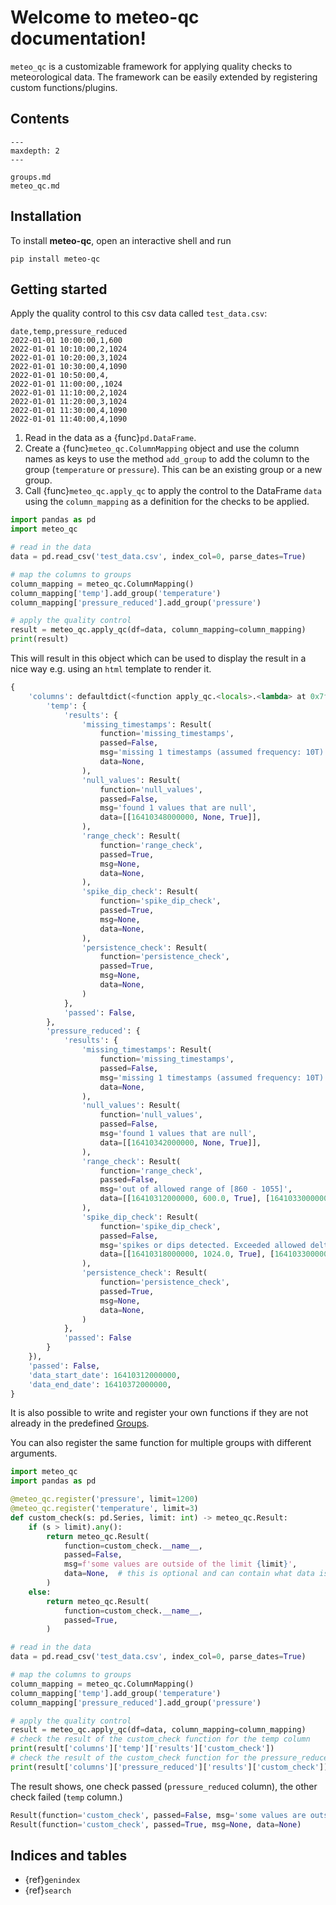 # Welcome to meteo-qc documentation!

`meteo_qc` is a customizable framework for applying quality checks to meteorological
data. The framework can be easily extended by registering custom functions/plugins.

## Contents

```{toctree}
---
maxdepth: 2
---

groups.md
meteo_qc.md
```

## Installation

To install **meteo-qc**, open an interactive shell and run

```console
pip install meteo-qc
```

## Getting started

Apply the quality control to this csv data called `test_data.csv`:

```
date,temp,pressure_reduced
2022-01-01 10:00:00,1,600
2022-01-01 10:10:00,2,1024
2022-01-01 10:20:00,3,1024
2022-01-01 10:30:00,4,1090
2022-01-01 10:50:00,4,
2022-01-01 11:00:00,,1024
2022-01-01 11:10:00,2,1024
2022-01-01 11:20:00,3,1024
2022-01-01 11:30:00,4,1090
2022-01-01 11:40:00,4,1090
```

1. Read in the data as a {func}`pd.DataFrame`.
1. Create a {func}`meteo_qc.ColumnMapping` object and use the column names as
   keys to use the method `add_group` to add the column to the group
   (`temperature` or `pressure`). This can be an existing group or a new group.
1. Call {func}`meteo_qc.apply_qc` to apply the control to the DataFrame
   `data` using the `column_mapping` as a definition for the checks to be applied.

```python
import pandas as pd
import meteo_qc

# read in the data
data = pd.read_csv('test_data.csv', index_col=0, parse_dates=True)

# map the columns to groups
column_mapping = meteo_qc.ColumnMapping()
column_mapping['temp'].add_group('temperature')
column_mapping['pressure_reduced'].add_group('pressure')

# apply the quality control
result = meteo_qc.apply_qc(df=data, column_mapping=column_mapping)
print(result)
```

This will result in this object which can be used to display the result in a
nice way e.g. using an `html` template to render it.

```python
{
    'columns': defaultdict(<function apply_qc.<locals>.<lambda> at 0x7f9b0edd5480>, {
        'temp': {
            'results': {
                'missing_timestamps': Result(
                    function='missing_timestamps',
                    passed=False,
                    msg='missing 1 timestamps (assumed frequency: 10T)',
                    data=None,
                ),
                'null_values': Result(
                    function='null_values',
                    passed=False,
                    msg='found 1 values that are null',
                    data=[[16410348000000, None, True]],
                ),
                'range_check': Result(
                    function='range_check',
                    passed=True,
                    msg=None,
                    data=None,
                ),
                'spike_dip_check': Result(
                    function='spike_dip_check',
                    passed=True,
                    msg=None,
                    data=None,
                ),
                'persistence_check': Result(
                    function='persistence_check',
                    passed=True,
                    msg=None,
                    data=None,
                )
            },
            'passed': False,
        },
        'pressure_reduced': {
            'results': {
                'missing_timestamps': Result(
                    function='missing_timestamps',
                    passed=False,
                    msg='missing 1 timestamps (assumed frequency: 10T)',
                    data=None,
                ),
                'null_values': Result(
                    function='null_values',
                    passed=False,
                    msg='found 1 values that are null',
                    data=[[16410342000000, None, True]],
                ),
                'range_check': Result(
                    function='range_check',
                    passed=False,
                    msg='out of allowed range of [860 - 1055]',
                    data=[[16410312000000, 600.0, True], [16410330000000, 1090.0, True], [16410366000000, 1090.0, True], [16410372000000, 1090.0, True]],
                ),
                'spike_dip_check': Result(
                    function='spike_dip_check',
                    passed=False,
                    msg='spikes or dips detected. Exceeded allowed delta of 0.3 / min',
                    data=[[16410318000000, 1024.0, True], [16410330000000, 1090.0, True], [16410342000000, None, True], [16410366000000, 1090.0, True]],
                ),
                'persistence_check': Result(
                    function='persistence_check',
                    passed=True,
                    msg=None,
                    data=None,
                )
            },
            'passed': False
        }
    }),
    'passed': False,
    'data_start_date': 16410312000000,
    'data_end_date': 16410372000000,
}
```

It is also possible to write and register your own functions if they are not
already in the predefined [Groups](groups).

You can also register the same function for multiple groups with different arguments.

```python
import meteo_qc
import pandas as pd

@meteo_qc.register('pressure', limit=1200)
@meteo_qc.register('temperature', limit=3)
def custom_check(s: pd.Series, limit: int) -> meteo_qc.Result:
    if (s > limit).any():
        return meteo_qc.Result(
            function=custom_check.__name__,
            passed=False,
            msg=f'some values are outside of the limit {limit}',
            data=None,  # this is optional and can contain what data is affected
        )
    else:
        return meteo_qc.Result(
            function=custom_check.__name__,
            passed=True,
        )

# read in the data
data = pd.read_csv('test_data.csv', index_col=0, parse_dates=True)

# map the columns to groups
column_mapping = meteo_qc.ColumnMapping()
column_mapping['temp'].add_group('temperature')
column_mapping['pressure_reduced'].add_group('pressure')

# apply the quality control
result = meteo_qc.apply_qc(df=data, column_mapping=column_mapping)
# check the result of the custom_check function for the temp column
print(result['columns']['temp']['results']['custom_check'])
# check the result of the custom_check function for the pressure_reduced column
print(result['columns']['pressure_reduced']['results']['custom_check'])
```

The result shows, one check passed (`pressure_reduced` column), the other check
failed (`temp` column.)

```python
Result(function='custom_check', passed=False, msg='some values are outside of the limit 3', data=None)
Result(function='custom_check', passed=True, msg=None, data=None)
```

## Indices and tables

- {ref}`genindex`
- {ref}`search`
